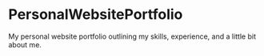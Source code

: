 # PersonalWebsitePortfolio
My personal website portfolio outlining my skills, experience, and a little bit about me.
